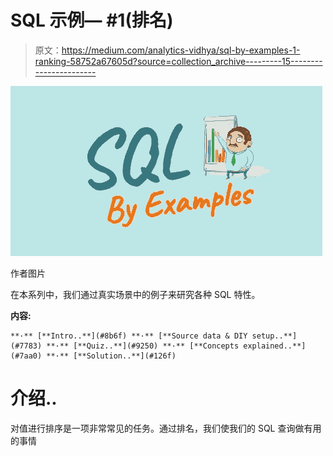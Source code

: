 # SQL 示例— #1(排名)

> 原文：<https://medium.com/analytics-vidhya/sql-by-examples-1-ranking-58752a67605d?source=collection_archive---------15----------------------->

![](img/6e61d44d78366452f526dbe79f4ce9b1.png)

作者图片

在本系列中，我们通过真实场景中的例子来研究各种 SQL 特性。

**内容:**

```
**·** [**Intro..**](#8b6f) **·** [**Source data & DIY setup..**](#7783) **·** [**Quiz..**](#9250) **·** [**Concepts explained..**](#7aa0) **·** [**Solution..**](#126f)
```

# 介绍..

对值进行排序是一项非常常见的任务。通过排名，我们使我们的 SQL 查询做有用的事情